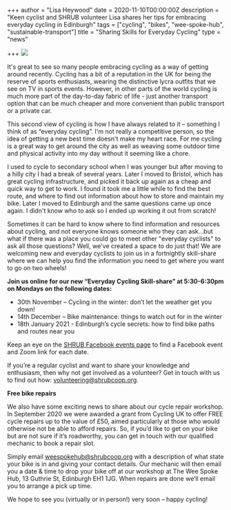 +++
author = "Lisa Heywood"
date = 2020-11-10T00:00:00Z
description = "Keen cyclist and SHRUB volunteer Lisa shares her tips for embracing everyday cycling in Edinburgh"
tags = ["cycling", "bikes", "wee-spoke-hub", "sustainable-transport"]
title = "Sharing Skills for Everyday Cycling"
type = "news"

+++
![](https://res.cloudinary.com/shrub-co-op/image/upload/v1605029458/shrubcoop.org/media/everyday_cycling_skillshare_zaluv2.png)

It's great to see so many people embracing cycling as a way of getting around recently. Cycling has a bit of a reputation in the UK for being the reserve of sports enthusiasts, wearing the distinctive lycra outfits that we see on TV in sports events. However, in other parts of the world cycling is much more part of the day-to-day fabric of life - just another transport option that can be much cheaper and more convenient than public transport or a private car.

This second view of cycling is how I have always related to it – something I think of as “everyday cycling”. I'm not really a competitive person, so the idea of getting a new best time doesn't make my heart race. For me cycling is a great way to get around the city as well as weaving some outdoor time and physical activity into my day without it seeming like a chore.

I used to cycle to secondary school when I was younger but after moving to a hilly city I had a break of several years. Later I moved to Bristol, which has great cycling infrastructure, and picked it back up again as a cheap and quick way to get to work. I found it took me a little while to find the best route, and where to find out information about how to store and maintain my bike. Later I moved to Edinburgh and the same questions came up once again. I didn't know who to ask so I ended up working it out from scratch!

Sometimes it can be hard to know where to find information and resources about cycling, and not everyone knows someone who they can ask...but what if there was a place you could go to meet other "everyday cyclists" to ask all those questions? Well, we've created a space to do just that! We are welcoming new and everyday cyclists to join us in a fortnightly skill-share where we can help you find the information you need to get where you want to go on two wheels!

**Join us online for our new “Everyday Cycling Skill-share” at 5:30-6:30pm on Mondays on the following dates:**

* 30th November – Cycling in the winter: don’t let the weather get you down!
* 14th December – Bike maintenance: things to watch out for in the winter
* 18th January 2021 - Edinburgh’s cycle secrets: how to find bike paths and routes near you

Keep an eye on the [SHRUB Facebook events page](https://www.facebook.com/shrubcoop/events/?ref=page_internal) to find a Facebook event and Zoom link for each date.

If you’re a regular cyclist and want to share your knowledge and enthusiasm, then why not get involved as a volunteer? Get in touch with us to find out how: volunteering@shrubcoop.org.

**Free bike repairs**

We also have some exciting news to share about our cycle repair workshop. In September 2020 we were awarded a grant from Cycling UK to offer FREE cycle repairs up to the value of £50, aimed particularly at those who would otherwise not be able to afford repairs. So, if you’d like to get on your bike but are not sure if it’s roadworthy, you can get in touch with our qualified mechanic to book a repair slot.

Simply email weespokehub@shrubcoop.org with a description of what state your bike is in and giving your contact details. Our mechanic will then email you a date & time to drop your bike off at our workshop at The Wee Spoke Hub, 13 Guthrie St, Edinburgh EH1 1JG. When repairs are done we’ll email you to arrange a pick up time.

We hope to see you (virtually or in person!) very soon – happy cycling!